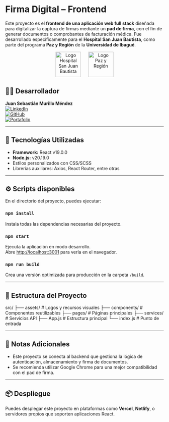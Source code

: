 # Firma Digital – Frontend

Este proyecto es el **frontend de una aplicación web full stack** diseñada para digitalizar la captura de firmas mediante un **pad de firma**, con el fin de generar documentos o comprobantes de facturación médica. Fue desarrollado específicamente para el **Hospital San Juan Bautista**, como parte del programa **Paz y Región** de la **Universidad de Ibagué**.

<div align="center">
  <img src="./src/assets/logo-hospital.png" alt="Logo Hospital San Juan Bautista" height="80"/>
  &nbsp;&nbsp;&nbsp;&nbsp;
  <img src="./src/assets/logo-paz-y-region.png" alt="Logo Paz y Región" height="80"/>
</div>

## 👨‍💻 Desarrollador

**Juan Sebastián Murillo Méndez**  
[![LinkedIn](https://img.shields.io/badge/LinkedIn-blue?logo=linkedin&style=flat-square)](https://www.linkedin.com/in/juan-sebastian-murillo/)  
[![GitHub](https://img.shields.io/badge/GitHub-black?logo=github&style=flat-square)](https://github.com/tu-usuario-github)  
[![Portafolio](https://img.shields.io/badge/Portafolio-🌐-blueviolet?style=flat-square)](https://tu-portafolio.com)

---

## 🚀 Tecnologías Utilizadas

- **Framework:** React v19.0.0  
- **Node.js:** v20.19.0  
- Estilos personalizados con CSS/SCSS  
- Librerías auxiliares: Axios, React Router, entre otras

---

## ⚙️ Scripts disponibles

En el directorio del proyecto, puedes ejecutar:

### `npm install`

Instala todas las dependencias necesarias del proyecto.

### `npm start`

Ejecuta la aplicación en modo desarrollo.  
Abre [http://localhost:3001](http://localhost:3001) para verla en el navegador.

### `npm run build`

Crea una versión optimizada para producción en la carpeta `/build`.

---

## 📁 Estructura del Proyecto

src/ ├── assets/ # Logos y recursos visuales ├── components/ # Componentes reutilizables ├── pages/ # Páginas principales ├── services/ # Servicios API ├── App.js # Estructura principal └── index.js # Punto de entrada


---

## 📝 Notas Adicionales

- Este proyecto se conecta al backend que gestiona la lógica de autenticación, almacenamiento y firma de documentos.
- Se recomienda utilizar Google Chrome para una mejor compatibilidad con el pad de firma.

---

## 📦 Despliegue

Puedes desplegar este proyecto en plataformas como **Vercel**, **Netlify**, o servidores propios que soporten aplicaciones React.
